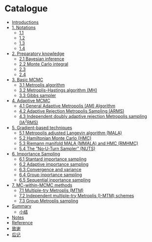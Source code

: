   # Catalogue

  * [Introductions](README.md)
  * [1. Notations](ch0/not-preface.md)
      * [1.1](ch0/RepSearchPractice.md)
      * [1.2](ch0/RepTaskBasic.md)
      * [1.3](ch0/RepTaskAdvanced.md)
      * [1.4](ch0/handbook.md)
  * [2. Preparatory knowledge](ch1/README.md)
      * [2.1 Bayesian inference](ch0/RepSearchPractice.md)
      * [2.2 Monte Carlo integral](ch1/RepTaskBasic.md)
      * [2.3](ch1/RepTaskAdvanced.md)
      * [2.4](ch1/handbook.md)
  * [3. Basic MCMC](ch2/README.md)
      * [3.1 Metroplis algorithm](ch0/RepSearchPractice.md)
      * [3.2 Metroplis-Hastings algorithm (MH)](ch2/RepTaskBasic.md)
      * [3.3 Gibbs sampler](ch2/RepTaskAdvanced.md)
  * [4. Adaptive MCMC](ch3/README.md)
      * [4.1 General Adaptive Metropolis (AM) Algorithm](4.1%20General%20Adaptive%20Metropolis%20(AM)%20Algorithm.md)
      * [4.2 Adaptive Rejection Metropolis Sampling (ARMS)](4.2%20Adaptive%20Rejection%20Metropolis%20Sampling%20(ARMS).md)
      * [4.3 Independent doubly adaptive rejection Metropolis sampling (IA$^2$RMS)](4.3%20Independent%20Doubly%20adaptive%20rejection%20Metropolis%20sampling%20(A$^2$RMS).md)
  * [5. Gradient-based techniques](ch4/README.md)
      * [5.1 Metropolis adjusted Langevin algorithm (MALA)](5.1%20Metropolis%20adjusted%20Langevin%20algorithm%20(MALA).md)
      * [5.2 Hamiltonian Monte Carlo (HMC)](5.2%20Hamiltonian%20Monte%20Carlo%20(HMC).md)
      * [5.3 Riemann manifold MALA (MMALA) and HMC (RMHMC)](5.3%20Riemann%20manifold%20MALA%20(MMALA)%20and%20HMC%20(RMHMC).md)
      * [5.4 The ”No‐U‐Turn Sampler” (NUTS)](5.4%20The%20”No‐U‐Turn%20Sampler”%20(NUTS).md)
  * [6. Importance Sampling](ch6/README.md)
      * [6.1 Stantard importance sampling](ch0/RepSearchPractice.md)
      * [6.2 Adaptive importance sampling](ch6/RepTaskBasic.md)
      * [6.3 Convergence and variance](ch6/RepTaskAdvanced.md)
      * [6.4 Group inportance sampling](ch6/handbook.md)
      * [6.5 Sequential inportance sampling]()
  * [7. MC-within-MCMC methods](ch6/README.md)
      * [7.1 Multiple-try Metroplis (MTM)](ch0/RepSearchPractice.md)
      * [7.2 Independent multiple-try Metroplis (I-MTM) schemes]()
      * [7.3 Group Metroplis sampling]()
  * [Summary](ch8/README.md)
      * [小结](ch8/handbook.md)
  * [Notes](ps/handbooks.md)
  * [Reference](ps/ref.md)
  * [致谢](ps/thanks.md)
  * [后记](no_end/postscript.md)  
